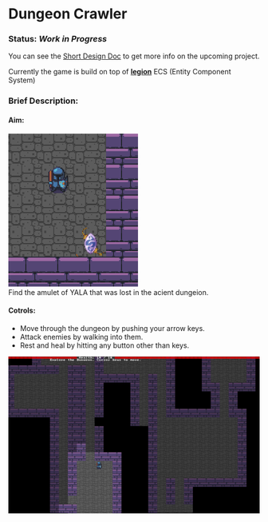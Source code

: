 # Dungeon Crawler

### **Status:** _Work in Progress_

You can see the [Short Design Doc](design-doc.md) to get more info on the upcoming project.

Currently the game is build on top of [**legion**](https://github.com/amethyst/legion) ECS (Entity Component System)

### **Brief Description:**

#### **Aim:**

![This is the amulet](readme_imgs/1.png)  
Find the amulet of YALA that was lost in the acient dungeion.

#### **Cotrols:**

- Move through the dungeon by pushing your arrow keys.
- Attack enemies by walking into them.
- Rest and heal by hitting any button other than keys.

![Random shot](readme_imgs/2.png)
